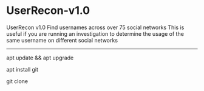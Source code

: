# UserRecon-v1.0
 UserRecon v1.0  Find usernames across over 75 social networks This is useful if you are running an investigation to determine the usage of the same username on different social networks

----

apt update && apt upgrade

apt install git

git clone 
